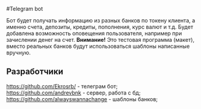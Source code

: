 #Telegram bot

Бот будет получать информацию из разных банков по токену клиента, а именно счета, депозиты, кредиты, пополнения, курс валют и т.д.
Будет добавлена возможность оповещения пользователя, например при зачислении денег на счет.
**Внимание!** Это тестовая программа (макет), вместо реальных банков будут использоваться шаблоны написанные вручную.

## Разработчики
https://github.com/Ekrosrb/ - телеграм бот;  
https://github.com/andrevbnk - сервер, работа с бд;
https://github.com/alwayswannachange - шаблоны банков;


